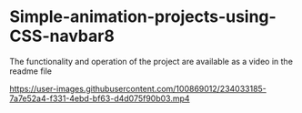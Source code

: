 # Simple-animation-projects-using-CSS-navbar8
The functionality and operation of the project are available as a video in the readme file


https://user-images.githubusercontent.com/100869012/234033185-7a7e52a4-f331-4ebd-bf63-d4d075f90b03.mp4

